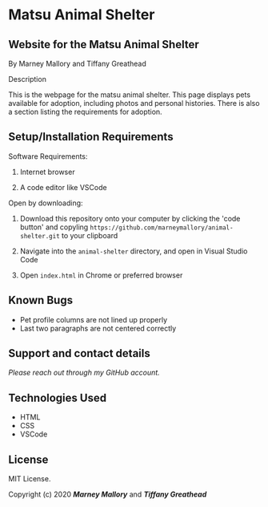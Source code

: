 # Matsu Animal Shelter

## Website for the Matsu Animal Shelter

By Marney Mallory and Tiffany Greathead

Description

This is the webpage for the matsu animal shelter. This page displays pets available for adoption, including photos and personal histories. There is also a section listing the requirements for adoption. 
 

## Setup/Installation Requirements

Software Requirements:

1. Internet browser

2. A code editor like VSCode 

Open by downloading:
1. Download this repository onto your computer by clicking the 'code button' and copyling `https://github.com/marneymallory/animal-shelter.git` to your clipboard

2. Navigate into the `animal-shelter` directory, and open in Visual Studio Code

3. Open `index.html` in Chrome or preferred browser

## Known Bugs
* Pet profile columns are not lined up properly 
* Last two paragraphs are not centered correctly

## Support and contact details

_Please reach out through my GitHub account._

## Technologies Used

* HTML
* CSS
* VSCode

## License

MIT License.

Copyright (c) 2020 _**Marney Mallory**_ and _**Tiffany Greathead**_